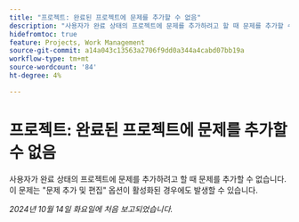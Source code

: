 ```yaml
---
title: "프로젝트: 완료된 프로젝트에 문제를 추가할 수 없음"
description: "사용자가 완료 상태의 프로젝트에 문제를 추가하려고 할 때 문제를 추가할 수 없습니다. 이 문제는 문제 추가 및 편집 옵션이 활성화된 경우에도 발생할 수 있습니다."
hidefromtoc: true
feature: Projects, Work Management
source-git-commit: a14a043c13563a2706f9dd0a344a4cabd07bb19a
workflow-type: tm+mt
source-wordcount: '84'
ht-degree: 4%

---
```



# 프로젝트: 완료된 프로젝트에 문제를 추가할 수 없음

사용자가 완료 상태의 프로젝트에 문제를 추가하려고 할 때 문제를 추가할 수 없습니다. 이 문제는 &quot;문제 추가 및 편집&quot; 옵션이 활성화된 경우에도 발생할 수 있습니다.

_2024년 10월 14일 화요일에 처음 보고되었습니다._
